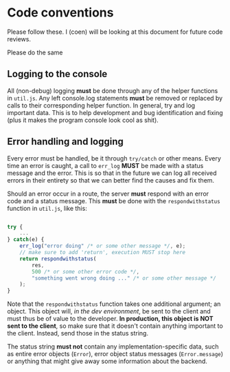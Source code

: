 # Code conventions

Please follow these. I (coen) will be looking at this document for future code reviews. 

Please do the same

## Logging to the console

All (non-debug) logging **must** be done through any of the helper functions in `util.js`. Any left console.log statements **must** be removed or replaced by calls to their corresponding helper function. In general, try and log important data. This is to help development and bug identification and fixing (plus it makes the program console look cool as shit).


## Error handling and logging

Every error must be handled, be it through `try/catch` or other means. Every time an error is caught, a call to `err_log` **MUST** be made with a status message and the error. This is so that in the future we can log all received errors in their entirety so that we can better find the causes and fix them.

Should an error occur in a route, the server **must** respond with an error code and a status message. This **must** be done with the `respondwithstatus` function in `util.js`, like this:

```javascript

try {
    ...
} catch(e) {
    err_log("error doing" /* or some other message */, e);
    // make sure to add 'return', execution MUST stop here
    return respondwithstatus(
        res, 
        500 /* or some other error code */, 
        "something went wrong doing ..." /* or some other message */
    );
}

```

Note that the `respondwithstatus` function takes one additional argument; an object. This object will, *in the dev environment*, be sent to the client and must thus be of value to the developer. **In production, this object is NOT sent to the client**, so make sure that it doesn't contain anything important to the client. Instead, send those in the status string.

The status string **must not** contain any implementation-specific data, such as entire error objects (`Error`), error object status messages (`Error.message`) or anything that might give away some information about the backend.